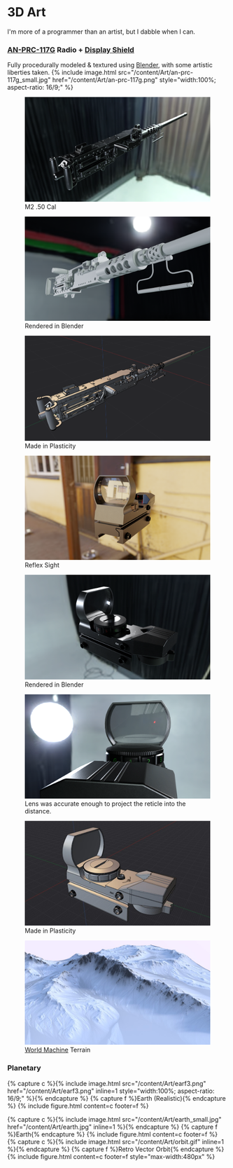 <head>
    <link rel="stylesheet" href="subject.css">
</head>

# 3D Art
I'm more of a programmer than an artist, but I dabble when I can.

### [AN-PRC-117G](content/Art/AN-PRC-117-Harris-Falcon-3.jpg) Radio + [Display Shield](content/Art/AN-PRC-117G_FALCON_III_shield.jpg)
Fully procedurally modeled & textured using [Blender](https://www.blender.org/features/), with some artistic liberties taken.
{% include image.html src="/content/Art/an-prc-117g_small.jpg" href="/content/Art/an-prc-117g.png" style="width:100%; aspect-ratio: 16/9;" %}

<div class="media_grid">
    <figure>
        <a href="/content/Art/M2 .50 Cal/m2_big_pew.png"><img src="/content/Art/M2 .50 Cal/m2_big_pew.png" style="filter: brightness(1.5)"></a>
        <figcaption>M2 .50 Cal</figcaption>
    </figure>
    <figure>
        <a href="/content/Art/M2 .50 Cal/m2_white.png"><img src="/content/Art/M2 .50 Cal/m2_white.png"></a>
		<figcaption>Rendered in Blender</figcaption>
    </figure>
    <figure>
        <a href="/content/Art/M2 .50 Cal/plasticity.png"><img src="/content/Art/M2 .50 Cal/plasticity.png"></a>
        <figcaption>Made in Plasticity</figcaption>
    </figure>
    <figure>
        <a href="/content/Art/Airsoft Reflex/r3.png"><img src="/content/Art/Airsoft Reflex/r3.png"></a>
        <figcaption>Reflex Sight</figcaption>
    </figure>
    <figure>
        <a href="/content/Art/Airsoft Reflex/r1.png"><img src="/content/Art/Airsoft Reflex/r1.png" style="filter: brightness(1.5)"></a>
        <figcaption>Rendered in Blender</figcaption>
    </figure>
    <figure>
        <a href="/content/Art/Airsoft Reflex/r2.png"><img src="/content/Art/Airsoft Reflex/r2.png" style="filter: brightness(1.5)"></a>
        <figcaption>Lens was accurate enough to project the reticle into the distance.</figcaption>
    </figure>
    <figure>
        <a href="/content/Art/Airsoft Reflex/plasticity.png"><img src="/content/Art/Airsoft Reflex/plasticity_small.jpg"></a>
        <figcaption>Made in Plasticity</figcaption>
    </figure>
    <figure>
        <a href="/content/Art/WM.jpg"><img src="/content/Art/WM_small.jpg"></a>
        <figcaption><a href="https://www.world-machine.com/">World Machine</a> Terrain</figcaption>
    </figure>
</div>

### Planetary
{% capture c %}{% include image.html src="/content/Art/earf3.png" href="/content/Art/earf3.png" inline=1 style="width:100%; aspect-ratio: 16/9;" %}{% endcapture %}
{% capture f %}Earth (Realistic){% endcapture %}
{% include figure.html content=c footer=f %}
<div style="display:flex; flex-wrap:wrap; justify-content:space-between">
	<div style="margin:auto; margin-top:0px;">
		{% capture c %}{% include image.html src="/content/Art/earth_small.jpg" href="/content/Art/earth.jpg" inline=1 %}{% endcapture %}
		{% capture f %}Earth{% endcapture %}
		{% include figure.html content=c footer=f %}
	</div>
	<div style="width:max-content; margin:auto; margin-top:0px">
		{% capture c %}{% include image.html src="/content/Art/orbit.gif" inline=1 %}{% endcapture %}
		{% capture f %}Retro Vector Orbit{% endcapture %}
		{% include figure.html content=c footer=f style="max-width:480px" %}
	</div>
</div>